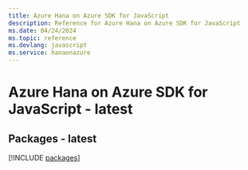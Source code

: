 ```yaml
---
title: Azure Hana on Azure SDK for JavaScript
description: Reference for Azure Hana on Azure SDK for JavaScript
ms.date: 04/24/2024
ms.topic: reference
ms.devlang: javascript
ms.service: hanaonazure
---
```

# Azure Hana on Azure SDK for JavaScript - latest
## Packages - latest
[!INCLUDE [packages](hana-on-azure-index.md)]